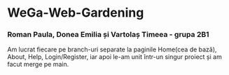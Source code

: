 # WeGa-Web-Gardening

### Roman Paula, Donea Emilia și Vartolaș Timeea - grupa 2B1


Am lucrat fiecare pe branch-uri separate la paginile Home(cea de bază), About, Help, Login/Register, iar apoi le-am unit într-un singur proiect și am facut merge pe main.